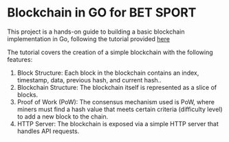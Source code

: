 # Blockchain in GO for BET SPORT

This project is a hands-on guide to building a basic blockchain implementation in Go, following the tutorial provided [here](https://medium.com/coinmonks/my-blockchain-in-go-8e2d1a853a84)

The tutorial covers the creation of a simple blockchain with the following features:

1. Block Structure: Each block in the blockchain contains an index, timestamp, data, previous hash, and current hash..
2. Blockchain Structure: The blockchain itself is represented as a slice of blocks.
3. Proof of Work (PoW): The consensus mechanism used is PoW, where miners must find a hash value that meets certain criteria (difficulty level) to add a new block to the chain.
4. HTTP Server: The blockchain is exposed via a simple HTTP server that handles API requests.

